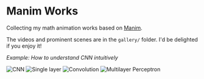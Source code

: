 # Manim Works

Collecting my math animation works based on [Manim](https://github.com/manimCommunity/manim).

The videos and prominent scenes are in the `gallery/` folder. I'd be delighted if you enjoy it!

_Example: How to understand CNN intuitively_

![CNN](https://github.com/sota-march/manimworks/blob/main/gallery/scenes/cnn.jpeg)
![Single layer](https://github.com/sota-march/manimworks/blob/main/gallery/scenes/single_layer.jpeg)
![Convolution](https://github.com/sota-march/manimworks/blob/main/gallery/scenes/convolution.jpeg)
![Multilayer Perceptron](https://github.com/sota-march/manimworks/blob/main/gallery/scenes/mlp.jpeg)